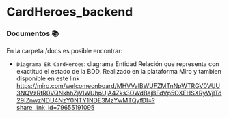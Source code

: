 # CardHeroes_backend

### Documentos :books:
En la carpeta /docs es posible encontrar:

- ```Diagrama ER CardHeroes```: diagrama Entidad Relación que representa con exactitud el estado de la BDD. Realizado en la plataforma Miro y tambien disponible en este link https://miro.com/welcomeonboard/MHVValBWUFZMTnNpWTRGV0VUU3NQVzRtR0VQNkhhZjVIWUhpUjA4Zks3OWdBajBFdVp5OXFHSXRyWjlTd29IZnwzNDU4NzY0NTY1NDE3MzYwMTQyfDI=?share_link_id=79655191095
